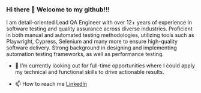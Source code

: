 ### Hi there 👋  Welcome to my github!!!

I am detail-oriented Lead QA Engineer with over 12+ years of experience in software testing and quality assurance across diverse industries. Proficient in both manual and automated testing methodologies, utilizing tools such as Playwright, Cypress, Selenium and many more to ensure high-quality software delivery. Strong background in designing and implementing automation testing frameworks, as well as performance testing. 

- 👀 I’m currently looking out for full-time opportunities where I could apply my technical and functional skills to drive actionable results.

- 📫 How to reach me [LinkedIn](https://www.linkedin.com/in/priyankapoojari/)



